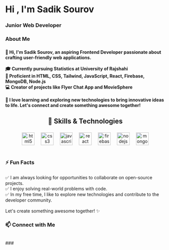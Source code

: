 

###

<h1 align="left">Hi , I'm Sadik Sourov</h1>

###

<h3 align="left">Junior Web Developer</h3>

###

<h3 align="left">About Me</h3>

###

<h4 align="left">👋 Hi, I'm Sadik Sourov, an aspiring Frontend Developer passionate about crafting user-friendly web applications.<br><br>🎓 Currently pursuing Statistics at University of Rajshahi<br>🌟 Proficient in HTML, CSS, Tailwind, JavaScript, React, Firebase, MongoDB, Node.js<br>💻 Creator of projects like Flyer Chat App and MovieSphere<br><br>🌱 I love learning and exploring new technologies to bring innovative ideas to life. Let's connect and create something awesome together!</h4>

###

<h2 align="center">🔧 Skills & Technologies</h2>

###

<div align="center">
  <img src="https://cdn.jsdelivr.net/gh/devicons/devicon/icons/html5/html5-plain-wordmark.svg" height="40" alt="html5 logo"  />
  <img width="12" />
  <img src="https://cdn.jsdelivr.net/gh/devicons/devicon/icons/css3/css3-plain-wordmark.svg" height="40" alt="css3 logo"  />
  <img width="12" />
  <img src="https://cdn.jsdelivr.net/gh/devicons/devicon/icons/javascript/javascript-plain.svg" height="40" alt="javascript logo"  />
  <img width="12" />
  <img src="https://cdn.jsdelivr.net/gh/devicons/devicon/icons/react/react-original-wordmark.svg" height="40" alt="react logo"  />
  <img width="12" />
  <img src="https://cdn.jsdelivr.net/gh/devicons/devicon/icons/firebase/firebase-plain-wordmark.svg" height="40" alt="firebase logo"  />
  <img width="12" />
  <img src="https://cdn.jsdelivr.net/gh/devicons/devicon/icons/nodejs/nodejs-original-wordmark.svg" height="40" alt="nodejs logo"  />
  <img width="12" />
  <img src="https://cdn.jsdelivr.net/gh/devicons/devicon/icons/mongodb/mongodb-plain-wordmark.svg" height="40" alt="mongodb logo"  />
</div>


<br clear="both">



###

<h3 align="left">⚡ Fun Facts</h3>

###

<p align="left">✅ I am always looking for opportunities to collaborate on open-source projects.<br>✅ I enjoy solving real-world problems with code.<br>✅ In my free time, I like to explore new technologies and contribute to the developer community.<br><br>Let's create something awesome together! ✨</p>

###

<h3 align="left">📫 Connect with Me</h3>
 <div align="left">
        <a href="https://www.facebook.com/sadiksourov11/" target="_blank"><img src="Styles/images/icons/facebook.png" alt=""></a>
        <a href="https://www.instagram.com/sadiksourov11/" target="_blank"><img src="Styles/images/icons/insta.png" alt=""></a>
       <a href="https://x.com/sadiksourov117"><img src="Styles/images/icons/twitter.png" alt=""></a>
    </div>
###



